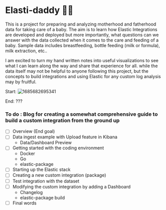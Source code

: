 # Elasti-daddy 👨‍🍼
This is a project for preparing and analyzing motherhood and fatherhood data for taking care of a baby. The aim is to learn how Elastic Integrations are developed and deployed but more importantly, what questions can we answer with the data collected when it comes to the care and feeding of a baby. Sample data includes breastfeeding, bottle feeding (milk or formula), milk extraction, etc..

I am excited to turn my hand written notes into useful visualizations to see what I can learn along the way and share that experience for all. while the data itself may not be helpful to anyone following this project, but the concepts to build integrations and using Elastic for any custom log analysis may by fruitful. 

Start:
![1685682695341](https://github.com/nicpenning/Elasti-daddy/assets/5582679/53e5aaa5-de3e-4469-ab25-5b2247ae9f92)

End:
???

### To do : Blog for creating a somewhat comprehensive guide to build a custom integration from the ground up
- [ ] Overview (End goal)
- [ ] Data ingest example with Upload feature in Kibana
  - Data/Dashboard Preview
- [ ] Getting started with the coding environment
  - Docker
  - Go
  - elastic-package
- [ ] Starting up the Elastic stack
- [ ] Creating a new custom integration (package)
- [ ] Test integration with the dataset
- [ ] Modifying the custom integration by adding a Dashboard
  - Changelog
  - elastic-package build
- [ ] Final words
